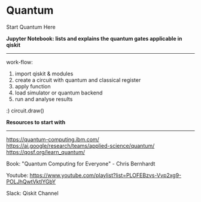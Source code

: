 # Quantum
Start Quantum Here 

<b>Jupyter Notebook: lists and explains the quantum gates applicable in qiskit</b>
___________________________________________________________________________
work-flow:
1. import qiskit & modules
2. create a circuit with quantum and classical register
3. apply function 
4. load simulator or quantum backend
5. run and analyse results

:) circuit.draw()

<b>Resources to start with</b>
_______________________
https://quantum-computing.ibm.com/
https://ai.google/research/teams/applied-science/quantum/
https://qosf.org/learn_quantum/

Book: "Quantum Computing for Everyone" - Chris Bernhardt

Youtube: https://www.youtube.com/playlist?list=PLOFEBzvs-Vvp2xg9-POLJhQwtVktlYGbY

Slack: Qiskit Channel
